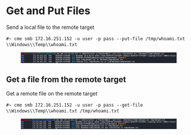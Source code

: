 # Get and Put Files

Send a local file to the remote target

```
#~ cme smb 172.16.251.152 -u user -p pass --put-file /tmp/whoami.txt \\Windows\\Temp\\whoami.txt
```

<figure><img src="../../.gitbook/assets/image (44).png" alt=""><figcaption></figcaption></figure>

## Get a file from the remote target

Get a remote file on the remote target

```
#~ cme smb 172.16.251.152 -u user -p pass --get-file  \\Windows\\Temp\\whoami.txt /tmp/whoami.txt
```

<figure><img src="../../.gitbook/assets/image (4).png" alt=""><figcaption></figcaption></figure>

